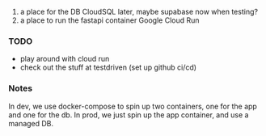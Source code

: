 1. a place for the DB
   CloudSQL later, maybe supabase now when testing?
2. a place to run the fastapi container
   Google Cloud Run

### TODO

- play around with cloud run
- check out the stuff at testdriven (set up github ci/cd)

### Notes

In dev, we use docker-compose to spin up two containers, one for the app and one for the db.
In prod, we just spin up the app container, and use a managed DB.

